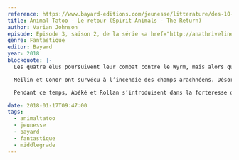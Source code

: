 ```yaml
---
reference: https://www.bayard-editions.com/jeunesse/litterature/des-10-ans/le-retour
title: Animal Tatoo - Le retour (Spirit Animals - The Return)
author: Varian Johnson
episode: Épisode 3, saison 2, de la série <a href="http://anathriveline.tumblr.com/tagged/animaltatoo">Animal Tatoo</a>
genre: Fantastique
editor: Bayard
year: 2018
blockquote: |-
  Les quatre élus poursuivent leur combat contre le Wyrm, mais alors qu’ils se rapprochent du but, la menace est de plus en plus forte…

  Meilin et Conor ont survécu à l’incendie des champs arachnéens. Désormais, leur mission est d’atteindre les racines du Wyrm qui continuent à se développer. Affaiblis, les héros et leurs animaux totems, doivent parvenir tant bien que mal à garder leur cap.

  Pendant ce temps, Abéké et Rollan s’introduisent dans la forteresse de Zourtzi afin d’y trouver de l’aide. Mais le lieu, censé être imprenable, est assiégé par Zérif et ses troupes. Les enfants sont obligés de battre en retraite. Et l’un d’eux perd son animal totem dans la fuite…

date: 2018-01-17T09:47:00
tags:
  - animaltatoo
  - jeunesse
  - bayard
  - fantastique
  - middlegrade
---
```

